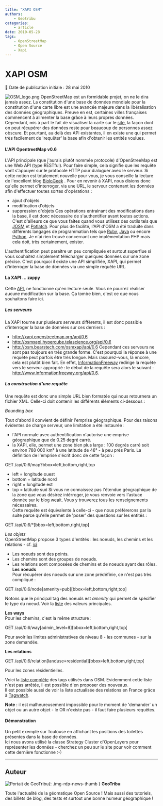 ```yaml
---
title: "XAPI OSM"
authors:
    - Geotribu
categories:
    - article
date: 2010-05-28
tags:
    - OpenStreetMap
    - Open Source
    - Xapi
---
```


# XAPI OSM

:calendar: Date de publication initiale : 28 mai 2010

![OSM_logo.png](https://cdn.geotribu.fr/img/logos-icones/OpenStreetMap/Openstreetmap.png) OpenStreetMap est un formidable projet, on ne le dira jamais assez. La constitution d'une base de données mondiale pour la constitution d'une carte libre est une avancée majeure dans la libéralisation des données géographiques. Preuve en est, certaines villes françaises commencent à alimenter la base grâce à leurs propres données.  
Cependant, mis à part le fait de visualiser la carte sur le [site](http://www.openstreemap.org), la façon dont on peut récupérer des données reste pour beaucoup de personnes assez obscure. Et pourtant, au delà des API existantes, il en existe une qui permet très facilement de 'requêter' la base afin d'obtenir les entités voulues.

#### L'API OpentreetMap v0.6

L'API principale (que j'aurais plutôt nommée protocole) d'OpenStreeMap est une Web API (type RESTful). Pour faire simple, cela signifie que les requête vont s'appuyer sur le protocole HTTP pour dialoguer avec le serveur. Si cette notion est totalement nouvelle pour vous, je vous conseille la lecture de l'excellent blog [BioloGeek](http://www.biologeek.com/rest,traduction,web-semantique/pour-ne-plus-etre-en-rest-comprendre-cette-architecture/) . Pour en revenir à XAPI, nous disions donc qu'elle permet d'interroger, via une URL, le serveur contenant les données afin d'effectuer toutes sortes d'opérations :

* ajout d'objets
* modification d'objets
* suppression d'objets
Ces opérations entrainant des modifications dans la base, il est donc nécessaire de s'authentifier avant toutes actions. C'est d'ailleurs ce que vous faites quand vous utilisez des outils tels que [JOSM](https://wiki.openstreetmap.org/wiki/JOSM) et [Potlatch](https://wiki.openstreetmap.org/wiki/Potlatch). Pour plus de facilité, l'API d'OSM a été traduite dans différents langages de programmation tels que [Ruby](http://osmlib.rubyforge.org/osmlib-base/rdoc/classes/OSM/API.html), [Java](http://sourceforge.net/apps/mediawiki/travelingsales/index.php?title=LibOSM) ou encore [Python](https://wiki.openstreetmap.org/wiki/PythonOsmApi). Je n'ai rien trouvé concernant une implémentation PHP mais cela doit, très certainement, exister.

L'authentification peut paraitre un peu compliquée et surtout superflue si vous souhaitez simplement télécharger quelques données sur une zone précise. C'est pourquoi il existe une API simplifiée, XAPI, qui permet d'interroger la base de données via une simple requête URL.

#### La XAPI ... zappy

Cette [API](https://wiki.openstreetmap.org/wiki/Xapi), ne fonctionne qu'en lecture seule. Vous ne pourrez réaliser aucune modification sur la base. Ça tombe bien, c'est ce que nous souhaitons faire ici.

##### Les serveurs

La XAPI tourne sur plusieurs serveurs différents, il est donc possible d'interroger la base de données sur ces derniers :

* <http://xapi.openstreetmap.org/api/0.6>
* <http://osmxapi.hypercube.telascience.org/api/0.6>
* <http://osm.bearstech.com/osmxapi/api/0.6>
Cependant ces serveurs ne sont pas toujours en très grande forme. C'est pourquoi la réponse à une requête peut parfois être très longue. Mais rassurez-vous, là encore, cela est plutôt bien fait. En effet, [InformationFreeway](http://www.informationfreeway.org/) redirige la requête vers le serveur approprié : le début de la requête sera alors le suivant : <http://www.informationfreeway.org/api/0.6>.

##### La construction d'une requête

Une requête est donc une simple URL bien formatée qui nous retournera un fichier XML. Celle-ci doit contenir les différents éléments ci-dessous :

*Bounding box*

Tout d'abord il convient de définir l'emprise géographique. Pour des raisons évidentes de charge serveur, une limitation a été instaurée :

* l'API normale avec authentification n'autorise une emprise géographique que de 0.25 degré carré.
* la XAPI, elle, permet une zone bien plus large : 100 degrés carré soit environ 788 000 km² à une latitude de 48° - à peu près Paris.
La définition de l'emprise s'écrit donc de cette façon :  

GET /api/0.6/map?bbox=left,bottom,right,top  

* left = longitude ouest
* bottom = latitude nord
* right = longitude est
* top = latitude sud
Si vous ne connaissez pas l'étendue géographique de la zone que vous désirez intérroger, je vous renvoie vers l'astuce donnée sur le blog [weait](http://weait.com/content/map-tiles-and-bounding-boxes). Vous y trouverez tous les renseignements nécessaires.  
Cette requête est équivalente à celle-ci - que nous préfèrerons par la suite parce qu'elle permet de 'poser' des questions sur les entités :

GET /api/0.6/*[bbox=left,bottom,right,top]  

*Les objets*  
OpenStreetMap propose 3 types d'entités : les noeuds, les chemins et les relations - cf. [ici](https://wiki.openstreetmap.org/wiki/Data_Primitives)

* Les noeuds sont des points.
* Les chemins sont des groupes de noeuds.
* Les relations sont composées de chemins et de noeuds ayant des rôles.
**Les noeuds**  
Pour récupérer des noeuds sur une zone prédéfinie, ce n'est pas très compliqué :  

GET /api/0.6/node[amenity=pub][bbox=left,bottom,right,top]  

Notons que le principal tag des noeuds est *amenity* qui permet de spécifier le type du noeud. Voir la [liste](https://wiki.openstreetmap.org/wiki/FR:Key:amenity) des valeurs principales.

**Les ways**  
Pour les chemins, c'est la même structure :  

GET /api/0.6/way[admin\_level=8][bbox=left,bottom,right,top]  

Pour avoir les limites administratives de niveau 8 - les communes - sur la zone demandée.

**Les relations**  

GET /api/0.6/relation[landuse=residential][bbox=left,bottom,right,top]  

Pour les zones résidentielles.

Voici la [liste complète](https://wiki.openstreetmap.org/wiki/FR:Map_Features) des tags utilisés dans OSM. Evidemment cette liste n'est pas arrêtée, il est possible d'en proposer des nouveaux.  
Il est possible aussi de voir la liste actualisée des relations en France grâce à [Tagwatch](http://tagwatch.stoecker.eu/France/En/).

**Note** : il est malheureusement impossible pour le moment de 'demander' un objet ou un autre objet - le OR n'existe pas - il faut faire plusieurs requêtes.

#### Démonstration

Un petit exemple sur Toulouse en affichant les positions des toilettes présentes dans la base de données.  
Ici nous avons utilisé la classe Strategy Cluster d'OpenLayers pour représenter les données - cherchez un peu sur le site pour voir comment cette dernière fonctionne :-)

----

## Auteur

![Portait de GeoTribu](https://cdn.geotribu.fr/img/internal/charte/geotribu_logo_64x64.png){: .img-rdp-news-thumb }
**GeoTribu**

Toute l'actualité de la géomatique Open Source ! Mais aussi des tutoriels, des billets de blog, des tests et surtout une bonne humeur géographique !
